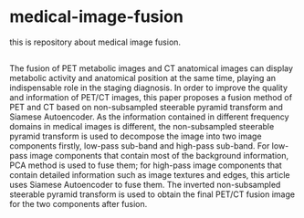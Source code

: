 # medical-image-fusion
this is repository about medical image fusion.

##
The fusion of PET metabolic images and CT anatomical images can display metabolic activity and anatomical position at the same time, playing an indispensable role in the staging diagnosis. In order to improve the quality and information of PET/CT images, this paper proposes a fusion method of PET and CT based on non-subsampled steerable pyramid transform and Siamese Autoencoder. As the information contained in different frequency domains in medical images is different, the non-subsampled steerable pyramid transform is used to decompose the image into two image components firstly, low-pass sub-band and high-pass sub-band. For low-pass image components that contain most of the background information, PCA method is used to fuse them; for high-pass image components that contain detailed information such as image textures and edges, this article uses Siamese Autoencoder to fuse them. The inverted non-subsampled steerable pyramid transform is used to obtain the final PET/CT fusion image for the two components after fusion.
